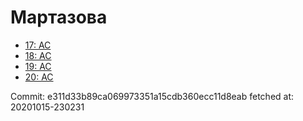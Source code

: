 # Мартазова
- [17: AC](17.md)
- [18: AC](18.md)
- [19: AC](19.md)
- [20: AC](20.md)

Commit: e311d33b89ca069973351a15cdb360ecc11d8eab
 fetched at: 20201015-230231
